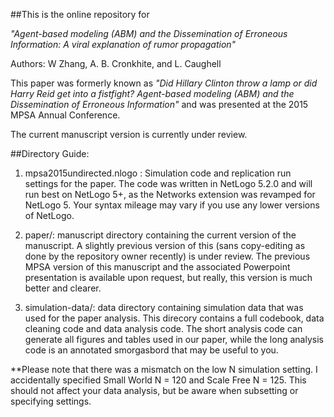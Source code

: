 ##This is the online repository for

*"Agent-based modeling (ABM) and the Dissemination of Erroneous Information: A viral explanation of rumor propagation"*

Authors: W Zhang, A. B. Cronkhite, and L. Caughell

This paper was formerly known as *"Did Hillary Clinton throw a lamp or did Harry Reid get into a fistfight? Agent-based modeling (ABM) and the Dissemination of Erroneous Information"* and was presented at the 2015 MPSA Annual Conference.

The current manuscript version is currently under review.

##Directory Guide:
1. mpsa2015undirected.nlogo : Simulation code and replication run settings for the paper. The code was written in NetLogo 5.2.0 and will run best on NetLogo 5+, as the Networks extension was revamped for NetLogo 5. Your syntax mileage may vary if you use any lower versions of NetLogo.

2. paper/: manuscript directory containing the current version of the manuscript. A slightly previous version of this (sans copy-editing as done by the repository owner recently) is under review. The previous MPSA version of this manuscript and the associated Powerpoint presentation is available upon request, but really, this version is much better and clearer.

3. simulation-data/: data directory containing simulation data that was used for the paper analysis. This direcory contains a full codebook, data cleaning code and data analysis code. The short analysis code can generate all figures and tables used in our paper, while the long analysis code is an annotated smorgasbord that may be useful to you. 

**Please note that there was a mismatch on the low N simulation setting. I accidentally specified Small World N = 120 and Scale Free N = 125. This should not affect your data analysis, but be aware when subsetting or specifying settings.
